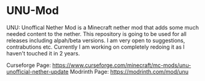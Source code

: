 # UNU-Mod
UNU: Unoffical Nether Mod is a Minecraft nether mod that adds some much needed content to the nether. This repository is going to be used for all releases including alpah/beta versions. I am very open to suggestions, contrabutions etc. Currently I am working on completely redoing it as I haven't touched it in 2 years.

Curseforge Page: https://www.curseforge.com/minecraft/mc-mods/unu-unofficial-nether-update
Modrinth Page: https://modrinth.com/mod/unu
